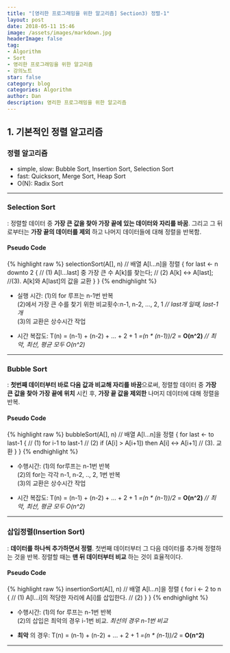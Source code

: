 ```yaml
---
title: "[영리한 프로그래밍을 위한 알고리즘] Section3) 정렬-1"
layout: post
date: 2018-05-11 15:46
image: /assets/images/markdown.jpg
headerImage: false
tag:
- Algorithm
- Sort
- 영리한 프로그래밍을 위한 알고리즘
- 강의노트
star: false
category: blog
categories: Algorithm
author: Dan
description: 영리한 프로그래밍을 위한 알고리즘
---
```

## 1. 기본적인 정렬 알고리즘

### 정렬 알고리즘
* simple, slow: Bubble Sort, Insertion Sort, Selection Sort
* fast: Quicksort, Merge Sort, Heap Sort
* O(N): Radix Sort

---
### Selection Sort
: 정렬할 데이터 중 <span class="evidence-skyblue">**가장 큰 값을 찾아 가장 끝에 있는 데이터와 자리를 바꿈**</span>. 그리고 그 뒤로부터는 **가장 끝의 데이터를 제외** 하고 나머지 데이터들에 대해 정렬을 반복함.<br>

#### Pseudo Code
{% highlight raw %}
selectionSort(A[], n) // 배열 A[l...n]을 정렬
{
  for last ← n downto 2 { // (1)
    A[l...last] 중 가장 큰 수 A[k]를 찾는다; // (2)
    A[k] ↔️ A[last]; //(3). A[k]와 A[last]의 값을 교환
  }
}
{% endhighlight %}

* 실행 시간:
(1)의 for 루프는 n-1번 반복<br>
(2)에서 가장 큰 수를 찾기 위한 비교횟수:n-1, n-2, ..., 2, 1 *// last개 일때,  last-1개* <br>
(3)의 교환은 상수시간 작업

* 시간 복잡도: T(n) = (n-1) + (n-2) + ... + 2 + 1 *=(n * (n-1))/2* = **O(n^2)** *// 최악, 최선, 평균 모두 O(n^2)*

---
### Bubble Sort
: <span class="evidence-skyblue">**첫번째 데이터부터 바로 다음 값과 비교해 자리를 바꿈**</span>으로써, 정렬할 데이터 중 **가장 큰 값을 찾아 가장 끝에 위치** 시킨 후, **가장 끝 값을 제외한** 나머지 데이터에 대해 정렬을 반복.<br>

#### Pseudo Code
{% highlight raw %}
bubbleSort(A[], n) // 배열 A[l...n]을 정렬
{
  for last ← to last-1 { // (1)
    for i-1 to last-1 // (2)
      if (A[i] > A[i+1]) then A[i] ↔️ A[i+1] // (3). 교환
  }
}
{% endhighlight %}

* 수행시간:
(1)의 for루프는 n-1번 반복<br>
(2)의 for는 각각 n-1, n-2, .., 2, 1번 반복<br>
(3)의 교환은 상수시간 작업

* 시간 복잡도: T(n) = (n-1) + (n-2) + ... + 2 + 1 *=(n * (n-1))/2* = **O(n^2)** *// 최악, 최선, 평균 모두 O(n^2)*

---
### 삽입정렬(Insertion Sort)
: <span class="evidence-skyblue">**데이터를 하나씩 추가하면서 정렬**</span>. 첫번째 데이터부터 그 다음 데이터를 추가해 정렬하는 것을 반복. 정렬할 때는 **맨 뒤 데이터부터 비교** 하는 것이 효율적이다.

#### Pseudo Code
{% highlight raw %}
insertionSort(A[], n) // 배열 A[l...n]을 정렬
{
  for i ← 2 to n { // (1)
    A[l...i]의 적당한 자리에 A[i]를 삽입한다. // (2)
  }
}
{% endhighlight %}

* 수행시간:
(1)의 for 루프는 n-1번 반복 <br>
(2)의 삽입은 최악의 경우  i-1번 비교. *최선의 경우 n-1번 비교*

* **최악** 의 경우: T(n) = (n-1) + (n-2) + ... + 2 + 1 *=(n * (n-1))/2* = **O(n^2)**

---
